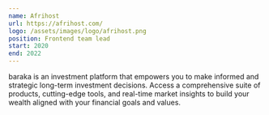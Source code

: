 ```yaml
---
name: Afrihost
url: https://afrihost.com/
logo: /assets/images/logo/afrihost.png
position: Frontend team lead
start: 2020
end: 2022
---
```

baraka is an investment platform that empowers you to make informed and strategic long-term investment decisions. 
Access a comprehensive suite of products, cutting-edge tools, and real-time market insights to build your wealth 
aligned with your financial goals and values.
